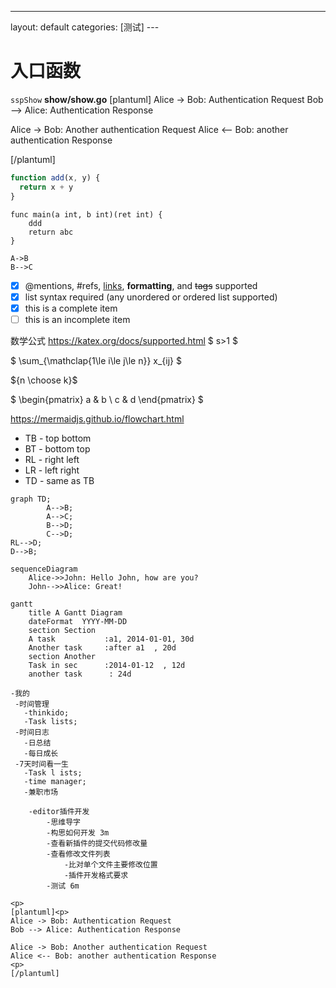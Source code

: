 ---
layout: default
categories: [测试]
---   
# 入口函数 
`sspShow`  **show/show.go**
[plantuml]
Alice -> Bob: Authentication Request
Bob --> Alice: Authentication Response

Alice -> Bob: Another authentication Request
Alice <-- Bob: another authentication Response<p>
[/plantuml]
```javascript
function add(x, y) {
  return x + y
}
```
```golang 
func main(a int, b int)(ret int) {
    ddd
    return abc
}
```
```Flow
A->B
B-->C
```
- [x] @mentions, #refs, [links](), **formatting**, and <del>tags</del> supported
- [x] list syntax required (any unordered or ordered list supported)
- [x] this is a complete item
- [ ] this is an incomplete item

数学公式
https://katex.org/docs/supported.html
$ s>1 $

$ \sum_{\mathclap{1\le i\le j\le n}}  x_{ij} $

${n \choose k}$



$
\begin{pmatrix}
   a & b \\
   c & d
\end{pmatrix} 
$

https://mermaidjs.github.io/flowchart.html
* TB - top bottom
* BT - bottom top
* RL - right left
* LR - left right
* TD - same as TB
```mermaid
graph TD;
        A-->B;
        A-->C;
        B-->D;
        C-->D;
RL-->D;
D-->B; 
```

```mermaid
sequenceDiagram
    Alice->>John: Hello John, how are you?
    John-->>Alice: Great!

```

```mermaid
gantt
    title A Gantt Diagram
    dateFormat  YYYY-MM-DD
    section Section
    A task           :a1, 2014-01-01, 30d
    Another task     :after a1  , 20d
    section Another
    Task in sec      :2014-01-12  , 12d
    another task      : 24d
```
```mind
-我的
 -时间管理
   -thinkido;
   -Task lists;
 -时间日志
   -日总结
   -每日成长
 -7天时间看一生
   -Task l ists;
   -time manager;
   -兼职市场
```
```mind
	-editor插件开发
		-思维导字
		-构思如何开发 3m
		-查看新插件的提交代码修改量
		-查看修改文件列表
			-比对单个文件主要修改位置
			-插件开发格式要求
		-测试 6m
```

```plantuml
<p>
[plantuml]<p>
Alice -> Bob: Authentication Request
Bob --> Alice: Authentication Response

Alice -> Bob: Another authentication Request
Alice <-- Bob: another authentication Response
<p>
[/plantuml]
```